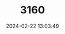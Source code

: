 ---
title: "3160"
category: "Budorcas taxicolor"
draft: false
date: 2024-02-22 13:03:49
languages:
  English: ["Takin"]
---